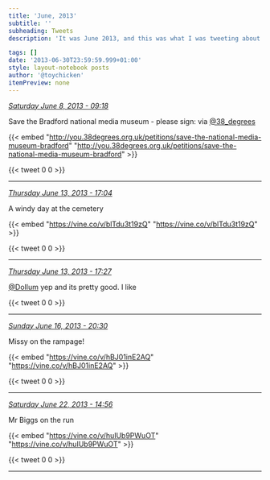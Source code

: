 ```yaml
---
title: 'June, 2013'
subtitle: ''
subheading: Tweets
description: 'It was June 2013, and this was what I was tweeting about...'

tags: []
date: '2013-06-30T23:59:59.999+01:00'
style: layout-notebook posts
author: '@toychicken'
itemPreview: none
---
```


<p><a id="343280884058836992" href="#343280884058836992"><em title="2013-06-08T09:18:35.000+01:00">Saturday June 8, 2013 - 09:18</em></a></p>
      
Save the Bradford national media museum - please sign:  via [@38_degrees](https://twitter.com/@38_degrees) 

{{< embed "http://you.38degrees.org.uk/petitions/save-the-national-media-museum-bradford" "http://you.38degrees.org.uk/petitions/save-the-national-media-museum-bradford" >}}


{{< tweet 0 0 >}}

---

<p><a id="345210119296000000" href="#345210119296000000"><em title="2013-06-13T17:04:40.000+01:00">Thursday June 13, 2013 - 17:04</em></a></p>
      
A windy day at the cemetery 

{{< embed "https://vine.co/v/blTdu3t19zQ" "https://vine.co/v/blTdu3t19zQ" >}}


{{< tweet 0 0 >}}

---

<p><a id="345215802422738944" href="#345215802422738944"><em title="2013-06-13T17:27:15.000+01:00">Thursday June 13, 2013 - 17:27</em></a></p>
      
[@DoIlum](https://twitter.com/@DoIlum)  yep and its pretty good. I like

{{< tweet 0 0 >}}

---

<p><a id="346349096438751233" href="#346349096438751233"><em title="2013-06-16T20:30:34.000+01:00">Sunday June 16, 2013 - 20:30</em></a></p>
      
Missy on the rampage! 

{{< embed "https://vine.co/v/hBJ01inE2AQ" "https://vine.co/v/hBJ01inE2AQ" >}}


{{< tweet 0 0 >}}

---

<p><a id="348439279661350916" href="#348439279661350916"><em title="2013-06-22T14:56:12.000+01:00">Saturday June 22, 2013 - 14:56</em></a></p>
      
Mr Biggs on the run 

{{< embed "https://vine.co/v/huIUb9PWuOT" "https://vine.co/v/huIUb9PWuOT" >}}


{{< tweet 0 0 >}}

---

